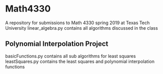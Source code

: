 # Math4330
A repository for submissions to Math 4330 spring 2019 at Texas Tech University
linear_algebra.py contains all algorithms discussed in the class

## Polynomial Interpolation Project
basicFunctions.py contains all sub algorithms for least squares
leastSquares.py contains the least squares and polynomial interpolation functions
